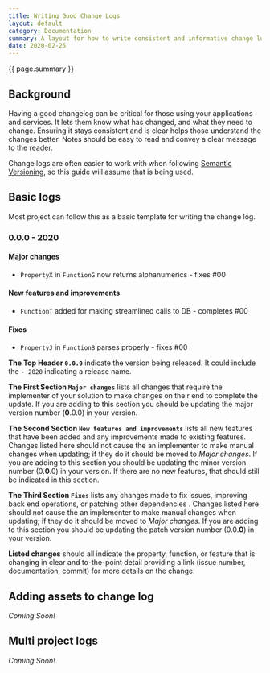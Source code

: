 ```yaml
---
title: Writing Good Change Logs
layout: default
category: Documentation
summary: A layout for how to write consistent and informative change logs that are meaningful to those reading them.
date: 2020-02-25
---
```


{{ page.summary }}

## Background

Having a good changelog can be critical for those using your applications and services.
It lets them know what has changed, and what they need to change.
Ensuring it stays consistent and is clear helps those understand the changes better.
Notes should be easy to read and convey a clear message to the reader.

Change logs are often easier to work with when following [Semantic Versioning](https://semver.org/), so this guide will assume that is being used.

## Basic logs

Most project can follow this as a basic template for writing the change log.

>>>
### 0.0.0 - 2020

#### Major changes

- `PropertyX` in `FunctionG` now returns alphanumerics - fixes #00

#### New features and improvements

- `FunctionT` added for making streamlined calls to DB - completes #00

#### Fixes

- `PropertyJ` in `FunctionB` parses properly - fixes #00
>>>

**The Top Header `0.0.0`** indicate the version being released.
It could include the `- 2020` indicating a release name.

**The First Section `Major changes`** lists all changes that require the implementer of your solution to make changes on their end to complete the update.
If you are adding to this section you should be updating the major version number (**0**.0.0) in your version.

**The Second Section `New features and improvements`** lists all new features that have been added and any improvements made to existing features.
Changes listed here should not cause the an implementer to make manual changes when updating; if they do it should be moved to _Major changes_.
If you are adding to this section you should be updating the minor version number (0.**0**.0) in your version.
If there are no new features, that should still be indicated in this section.

**The Third Section `Fixes`** lists any changes made to fix issues, improving back end operations, or patching other dependencies .
Changes listed here should not cause the an implementer to make manual changes when updating; if they do it should be moved to _Major changes_.
If you are adding to this section you should be updating the patch version number (0.0.**0**) in your version.

**Listed changes** should all indicate the property, function, or feature that is changing in clear and to-the-point detail providing a link (issue number, documentation, commit) for more details on the change.

## Adding assets to change log

_Coming Soon!_

## Multi project logs

_Coming Soon!_

